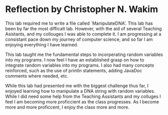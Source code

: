 # Reflection by Christopher N. Wakim

This lab required me to write a file called `ManipulateDNA'. This lab has been
by far the most difficalt lab. However, with the aid of several Teaching
Asistants, and my collouges I was able to complete it. I am progressing at a
consistant pace down my journey of computer science, and so far I am enjoying
everything I have learned.

This lab taught me the fundamental steps to incorperating random variables into
my programs. I now feel I have an established grasp on how to integrate random
variables into my programs. I also had many concepts reinforced, such as the
use of println statements, adding JavaDoc comments where needed, etc.

While this lab had presented me with the biggest challenge thus far, I enjoyed
learning how to manipulate a DNA string with random variables. While I did need
some help from the Teaching Assistants and my colluges I feel I am becoming
more proficcient as the class progresses. As I become more and more
proficcent, I enjoy the class more and more.
